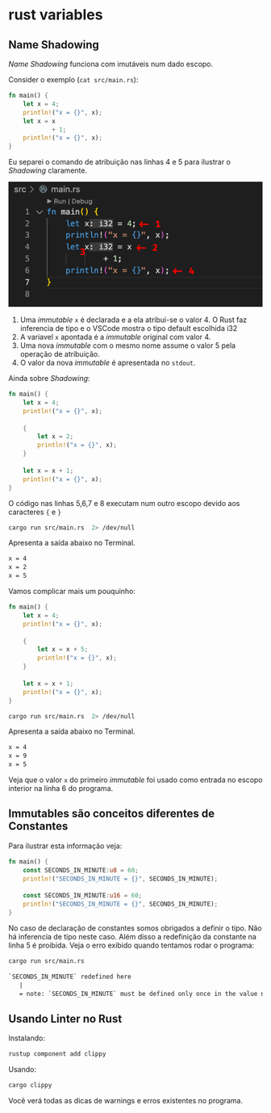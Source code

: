 # rust variables

## Name Shadowing

*Name Shadowing* funciona com imutáveis num dado escopo.

Consider o exemplo (`cat src/main.rs`):

```rust
fn main() {
    let x = 4;
    println!("x = {}", x);
    let x = x
            + 1;
    println!("x = {}", x);
}
```

Eu separei o comando de atribuição nas linhas 4 e 5 para ilustrar o *Shadowing* claramente.

![rust-escopo-01](rust-escopo-01.png)

1. Uma *immutable* `x` é declarada e a ela atribui-se o valor 4. O Rust faz inferencia de tipo e o VSCode mostra o tipo default escolhida i32
2. A variavel `x` apontada é a *immutable* original com valor 4.
3. Uma nova *immutable* com o mesmo nome assume o valor 5 pela operação de atribuição.
4. O valor da nova *immutable* é apresentada no `stdout`.

Ainda sobre *Shadowing*:

```rust
fn main() {
    let x = 4;
    println!("x = {}", x);

    {
        let x = 2;
        println!("x = {}", x);
    }

    let x = x + 1;
    println!("x = {}", x);
}
```

O código nas linhas 5,6,7 e 8 executam num outro escopo devido aos caracteres `{` e `}`

```bash
cargo run src/main.rs  2> /dev/null
```

Apresenta a saída abaixo no Terminal.

```txt
x = 4
x = 2
x = 5
```

Vamos complicar mais um pouquinho:

```rust
fn main() {
    let x = 4;
    println!("x = {}", x);

    {
        let x = x + 5;
        println!("x = {}", x);
    }

    let x = x + 1;
    println!("x = {}", x);
}
```

```bash
cargo run src/main.rs  2> /dev/null
```

Apresenta a saída abaixo no Terminal.

```txt
x = 4
x = 9
x = 5
```

Veja que o valor `x` do primeiro *immutable* foi usado como entrada no escopo interior na linha 6 do programa.

## Immutables são conceitos diferentes de Constantes

Para ilustrar esta informação veja:

```rust
fn main() {
    const SECONDS_IN_MINUTE:u8 = 60;
    println!("SECONDS_IN_MINUTE = {}", SECONDS_IN_MINUTE);

    const SECONDS_IN_MINUTE:u16 = 60;
    println!("SECONDS_IN_MINUTE = {}", SECONDS_IN_MINUTE);
}
```

No caso de declaração de constantes somos obrigados a definir o tipo. Não há inferencia de tipo neste caso. Além disso a redefinição da constante na linha 5 é proibida. Veja o erro exibido quando tentamos rodar o programa:

```bash
cargo run src/main.rs
```

```txt
`SECONDS_IN_MINUTE` redefined here
   |
   = note: `SECONDS_IN_MINUTE` must be defined only once in the value namespace of this block
```

## Usando Linter no Rust

Instalando:

```bash
rustup component add clippy
```

Usando:

```bash
cargo clippy
```

Você verá todas as dicas de warnings e erros existentes no programa.

